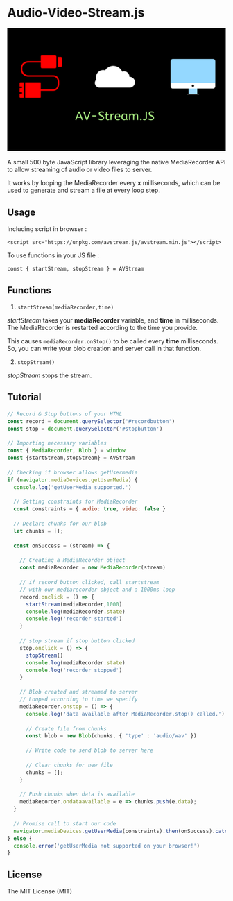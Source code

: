 # Audio-Video-Stream.js

<div align="center">
	<div>
		<img src="img.png" alt="AVStrean">
	</div>
</div>

 A small 500 byte JavaScript library leveraging the native MediaRecorder API to allow streaming of audio or video files to server. 
 
 It works by looping the MediaRecorder every **x** milliseconds, which can be used to generate and stream a file at every loop step.

## Usage
Including script in browser :

    <script src="https://unpkg.com/avstream.js/avstream.min.js"></script>

To use functions in your JS file :

    const { startStream, stopStream } = AVStream    

## Functions
1) ```startStream(mediaRecorder,time)``` 

*startStream* takes your **mediaRecorder** variable, and **time** in milliseconds. The MediaRecorder is restarted according to the time you provide.

This causes ```mediaRecorder.onStop()``` to be called every **time** milliseconds. So, you can write your blob creation and server call in that function.

2) ```stopStream()``` 

*stopStream* stops the stream.

## Tutorial


```javascript
// Record & Stop buttons of your HTML
const record = document.querySelector('#recordbutton')
const stop = document.querySelector('#stopbutton')

// Importing necessary variables
const { MediaRecorder, Blob } = window
const {startStream,stopStream} = AVStream

// Checking if browser allows getUsermedia
if (navigator.mediaDevices.getUserMedia) {
  console.log('getUserMedia supported.')

  // Setting constraints for MediaRecorder
  const constraints = { audio: true, video: false }

  // Declare chunks for our blob
  let chunks = [];

  const onSuccess = (stream) => {

    // Creating a MediaRecorder object
    const mediaRecorder = new MediaRecorder(stream)

    // if record button clicked, call startstream 
    // with our mediarecorder object and a 1000ms loop
    record.onclick = () => {
      startStream(mediaRecorder,1000)
      console.log(mediaRecorder.state)
      console.log('recorder started')
    }

    // stop stream if stop button clicked
    stop.onclick = () => {
      stopStream()
      console.log(mediaRecorder.state)
      console.log('recorder stopped')
    }

    // Blob created and streamed to server
    // Looped according to time we specify
    mediaRecorder.onstop = () => {
      console.log('data available after MediaRecorder.stop() called.')

      // Create file from chunks
      const blob = new Blob(chunks, { 'type' : 'audio/wav' })
      
      // Write code to send blob to server here

      // Clear chunks for new file
      chunks = [];
    }

    // Push chunks when data is available
    mediaRecorder.ondataavailable = e => chunks.push(e.data);
  }

  // Promise call to start our code
  navigator.mediaDevices.getUserMedia(constraints).then(onSuccess).catch((err)=>{console.error(err)})
} else {
  console.error('getUserMedia not supported on your browser!')
}
```

## License
The MIT License (MIT)